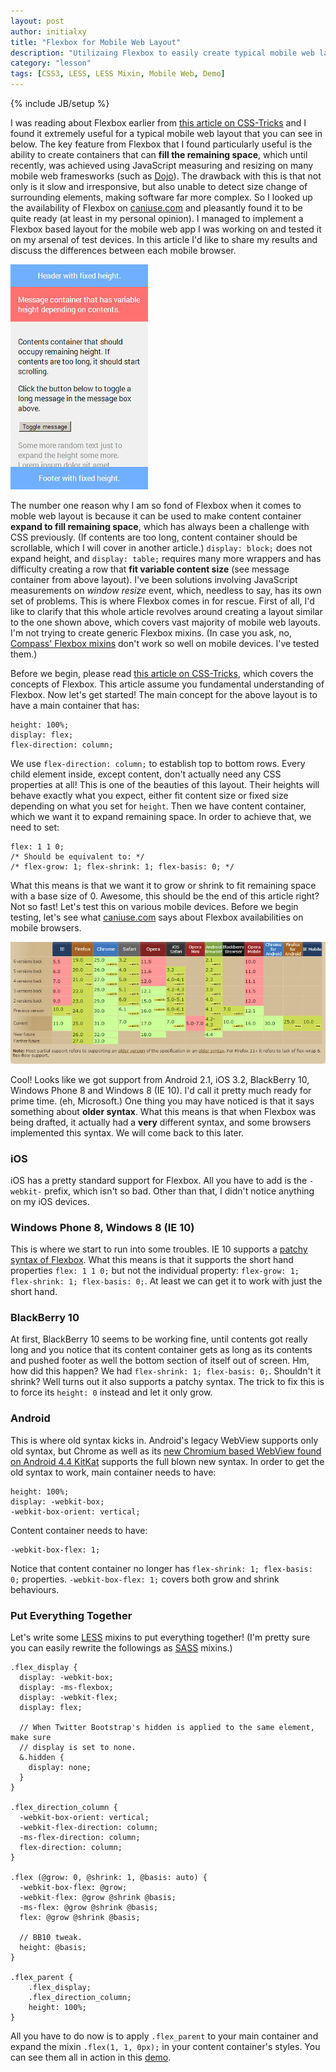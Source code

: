 ```yaml
---
layout: post
author: initialxy
title: "Flexbox for Mobile Web Layout"
description: "Utilizaing Flexbox to easily create typical mobile web layout."
category: "lesson"
tags: [CSS3, LESS, LESS Mixin, Mobile Web, Demo]
---
```

{% include JB/setup %}

I was reading about Flexbox earlier from [this article on CSS-Tricks](http://css-tricks.com/snippets/css/a-guide-to-flexbox/) and I found it extremely useful for a typical mobile web layout that you can see in below. The key feature from Flexbox that I found particularly useful is the ability to create containers that can **fill the remaining space**, which until recently, was achieved using JavaScript measuring and resizing on many mobile web framesworks (such as [Dojo](https://dojotoolkit.org/reference-guide/1.9/dojox/mobile/ScrollablePane.html)). The drawback with this is that not only is it slow and irresponsive, but also unable to detect size change of surrounding elements, making software far more complex. So I looked up the availability of Flexbox on [caniuse.com](http://caniuse.com/flexbox) and pleasantly found it to be quite ready (at least in my personal opinion). I managed to implement a Flexbox based layout for the mobile web app I was working on and tested it on my arsenal of test devices. In this article I'd like to share my results and discuss the differences between each mobile browser.

![Flexbox layout](/static/images/2013-11-24-flexbox-for-mobile-web-layout/layout.jpg)
<!--more-->

The number one reason why I am so fond of Flexbox when it comes to moble web layout is because it can be used to make content container **expand to fill remaining space**, which has always been a challenge with CSS previously. (If contents are too long, content container should be scrollable, which I will cover in another article.) `display: block;` does not expand height, and `display: table;` requires many more wrappers and has difficulty creating a row that **fit variable content size** (see message container from above layout). I've been solutions involving JavaScript measurements on _window resize_ event, which, needless to say, has its own set of problems. This is where Flexbox comes in for rescue. First of all, I'd like to clarify that this whole article revolves around creating a layout similar to the one shown above, which covers vast majority of mobile web layouts. I'm not trying to create generic Flexbox mixins. (In case you ask, no, [Compass' Flexbox mixins](http://compass-style.org/reference/compass/css3/box/) don't work so well on mobile devices. I've tested them.)

Before we begin, please read [this article on CSS-Tricks](http://css-tricks.com/snippets/css/a-guide-to-flexbox/), which covers the concepts of Flexbox. This article assume you fundamental understanding of Flexbox. Now let's get started! The main concept for the above layout is to have a main container that has:

    height: 100%;
    display: flex;
    flex-direction: column;

We use `flex-direction: column;` to establish top to bottom rows. Every child element inside, except content, don't actually need any CSS properties at all! This is one of the beauties of this layout. Their heights will behave exactly what you expect, either fit content size or fixed size depending on what you set for `height`. Then we have content container, which we want it to expand remaining space. In order to achieve that, we need to set:

    flex: 1 1 0;
    /* Should be equivalent to: */
    /* flex-grow: 1; flex-shrink: 1; flex-basis: 0; */

What this means is that we want it to grow or shrink to fit remaining space with a base size of 0. Awesome, this should be the end of this article right? Not so fast! Let's test this on various mobile devices. Before we begin testing, let's see what [caniuse.com](http://caniuse.com/flexbox) says about Flexbox availabilities on mobile browsers.

![Flexbox Support on caniuse.com](/static/images/2013-11-24-flexbox-for-mobile-web-layout/caniuse.jpg)

Cool! Looks like we got support from Android 2.1, iOS 3.2, BlackBerry 10, Windows Phone 8 and Windows 8 (IE 10). I'd call it pretty much ready for prime time. (eh, Microsoft.) One thing you may have noticed is that it says something about **older syntax**. What this means is that when Flexbox was being drafted, it actually had a **very** different syntax, and some browsers implemented this syntax. We will come back to this later.

### iOS

iOS has a pretty standard support for Flexbox. All you have to add is the `-webkit-` prefix, which isn't so bad. Other than that, I didn't notice anything on my iOS devices.

### Windows Phone 8, Windows 8 (IE 10)

This is where we start to run into some troubles. IE 10 supports a [patchy syntax of Flexbox](http://zomigi.com/blog/flexbox-syntax-for-ie-10/). What this means is that it supports the short hand properties `flex: 1 1 0;` but not the individual property: `flex-grow: 1; flex-shrink: 1; flex-basis: 0;`. At least we can get it to work with just the short hand.

### BlackBerry 10

At first, BlackBerry 10 seems to be working fine, until contents got really long and you notice that its content container gets as long as its contents and pushed footer as well the bottom section of itself out of screen. Hm, how did this happen? We had `flex-shrink: 1; flex-basis: 0;`. Shouldn't it shrink? Well turns out it also supports a patchy syntax. The trick to fix this is to force its `height: 0` instead and let it only grow.

### Android

This is where old syntax kicks in. Android's legacy WebView supports only old syntax, but Chrome as well as its [new Chromium based WebView found on Android 4.4 KitKat](http://developer.android.com/about/versions/android-4.4.html#Behaviors) supports the full blown new syntax. In order to get the old syntax to work, main container needs to have:

    height: 100%;
    display: -webkit-box;
    -webkit-box-orient: vertical;

Content container needs to have:

    -webkit-box-flex: 1;

Notice that content container no longer has `flex-shrink: 1; flex-basis: 0;` properties. `-webkit-box-flex: 1;` covers both grow and shrink behaviours.

### Put Everything Together

Let's write some [LESS](http://lesscss.org/) mixins to put everything together! (I'm pretty sure you can easily rewrite the followings as [SASS](http://sass-lang.com/) mixins.)

    .flex_display {
      display: -webkit-box;
      display: -ms-flexbox;
      display: -webkit-flex;
      display: flex;

      // When Twitter Bootstrap's hidden is applied to the same element, make sure
      // display is set to none.
      &.hidden {
        display: none;
      }
    }

    .flex_direction_column {
      -webkit-box-orient: vertical;
      -webkit-flex-direction: column;
      -ms-flex-direction: column;
      flex-direction: column;
    }

    .flex (@grow: 0, @shrink: 1, @basis: auto) {
      -webkit-box-flex: @grow;
      -webkit-flex: @grow @shrink @basis;
      -ms-flex: @grow @shrink @basis;
      flex: @grow @shrink @basis;

      // BB10 tweak.
      height: @basis;
    }

    .flex_parent {
        .flex_display;
        .flex_direction_column;
        height: 100%;
    }

All you have to do now is to apply `.flex_parent` to your main container and expand the mixin `.flex(1, 1, 0px);` in your content container's styles. You can see them all in action in this [demo](http://localhost:8081/static/files/2013-11-24-flexbox-for-mobile-web-layout/flexbox/).
